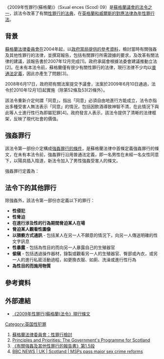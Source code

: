 《2009年性罪行(蘇格蘭)》（Sxual ences (Scod)
09）是[蘇格蘭議會的法令之一](../Page/蘇格蘭議會.md "wikilink")，該法令改革了有關[性罪行的法典](https://zh.wikipedia.org/wiki/性罪行 "wikilink")，在[英格蘭和威爾斯的對應法律為年性罪行法](../Page/英格蘭和威爾斯.md "wikilink")。

## 背景

[蘇格蘭法律委員會在](https://zh.wikipedia.org/wiki/蘇格蘭法律委員會 "wikilink")2004年起，以[政府當局提供的參考資料](../Page/蘇格蘭政府.md "wikilink")，檢討當時有關強姦及其他性罪行的法律，並撰寫報告，包括有關罪行所需證據的要求，及改革有關法律的建議，該報告書於2007年12月完成\[1\]。政府承諾會根據法委會建議推動立法\[2\]。在未有本法令前，蘇格蘭僅有很少有關性罪行的法律，現行法律不少均以[普通法定義](https://zh.wikipedia.org/wiki/普通法 "wikilink")，因此亦產生了問題\[3\]。

2008年6月17日，政府把有關法案提交予議會，法案於2009年6月10日通過，法令於2010年12月1日起實施（除第52條及53(2)條外）。

該法令重新介定何謂「同意」，指出「同意」必須自由地進行方能成立，法令亦指出多種受害人無法表示「同意」的情況，包括因飲酒導致神智不清，在此情況下與此等人士進行性行為即屬犯罪\[4\]。政府發言人表示，該法令提供了清晰的法律框架，反映了現代社會的價值。

## 強姦罪行

該法令第一部份介定構成[強姦罪行的條件](https://zh.wikipedia.org/wiki/強姦 "wikilink")，是蘇格蘭法律中首條定義強姦罪行的條文，在未有本法令前，強姦罪行沿用普通法定義，即一名男性在未經一名女性同意下，以陽具插入陰道，新法令加入了男性強姦受害人的條文。

強姦罪行定義為：

## 法令下的其他罪行

除強姦外，該法令第一部份亦定義以下的罪行：

  - **性侵犯**
  - **性脅迫**
  - **在進行涉及性的行為期間脅迫某人在場**
  - **脅迫某人觀看性圖像**
  - **以猥褻方式通訊** - 包括某人在另一人不願意的情況下，向另一人傳送明確的性文字訊息
  - **性暴露** - 包括為性目的而向另一人暴露自己的生殖器官
  - **偷窺** -
    包括透過操作器材，錄製或觀看另一人的生殖器官、臀部或內衣，或另一人的進行私密活動過程，如更換衣服、如廁、洗澡或進行性行為
  - **為性目的而施用物質**

## 參考資料

## 外部連結

  - [《2009年性罪行(蘇格蘭)法令》現行條文](http://www.legislation.gov.uk/asp/2009/9/contents)

[Category:英国性犯罪](https://zh.wikipedia.org/wiki/Category:英国性犯罪 "wikilink")

1.  [蘇格蘭法律委員會：性罪行檢討](https://www.scotlawcom.gov.uk/law-reform/law-reform-projects/completed-projects/review-of-sexual-offences/)
2.  [Principles and Priorities: The Government's Programme for
    Scotland](http://www.gov.scot/Publications/2007/09/05093403/6)
3.  [《有關強姦及其他性罪行的報告書》第1.5段](http://www.scotlawcom.gov.uk/files/4712/7989/6877/rep209.pdf)
4.  [BBC NEWS | UK | Scotland | MSPs pass major sex crime
    reforms](http://news.bbc.co.uk/2/hi/uk_news/scotland/8092157.stm)